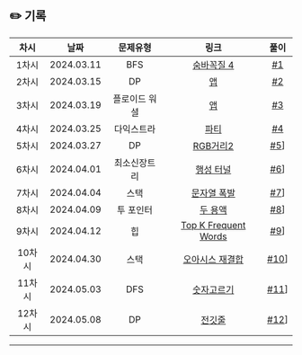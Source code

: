 ## ✏️ 기록   

| 차시 |    날짜    | 문제유형 | 링크 | 풀이 |
|:----:|:---------:|:----:|:-----:|:----:|
| 1차시 | 2024.03.11 |  BFS  | [숨바꼭질 4](https://www.acmicpc.net/problem/13913)  | [#1](https://github.com/AlgoLeadMe/AlgoLeadMe-8/pull/3) |
| 2차시 | 2024.03.15 |  DP  | [앱](https://www.acmicpc.net/problem/7579)  | [#2](https://github.com/AlgoLeadMe/AlgoLeadMe-8/pull/6) |
| 3차시 | 2024.03.19 |  플로이드 워셜  | [앱](https://www.acmicpc.net/problem/7579)  | [#3](https://github.com/AlgoLeadMe/AlgoLeadMe-8/pull/9) |
| 4차시 | 2024.03.25 |  다익스트라  | [파티](https://www.acmicpc.net/problem/1238)  | [#4](https://github.com/AlgoLeadMe/AlgoLeadMe-8/pull/15)|
| 5차시 | 2024.03.27 |  DP  | [RGB거리2](https://www.acmicpc.net/problem/17404)  | [#5](https://github.com/AlgoLeadMe/AlgoLeadMe-8/pull/19)]
| 6차시 | 2024.04.01 |  최소신장트리  | [행성 터널](https://www.acmicpc.net/problem/2887)  | [#6](https://github.com/AlgoLeadMe/AlgoLeadMe-8/pull/24)]
| 7차시 | 2024.04.04 |  스택  | [문자열 폭발](https://www.acmicpc.net/problem/9935)  | [#7](https://github.com/AlgoLeadMe/AlgoLeadMe-8/pull/28)]
| 8차시 | 2024.04.09 |  투 포인터  | [두 용액](https://www.acmicpc.net/problem/2470)  | [#8](https://github.com/AlgoLeadMe/AlgoLeadMe-8/pull/32)]
| 9차시 | 2024.04.12 |  힙  | [Top K Frequent Words](https://leetcode.com/submissions/detail/1180988760/)  | [#9](https://github.com/AlgoLeadMe/AlgoLeadMe-8/pull/28)]
| 10차시 | 2024.04.30 |  스택  | [오아시스 재결합](https://www.acmicpc.net/problem/3015)  | [#10](https://github.com/AlgoLeadMe/AlgoLeadMe-8/pull/40)]
| 11차시 | 2024.05.03 |  DFS  | [숫자고르기](https://www.acmicpc.net/problem/2668)  | [#11](https://github.com/AlgoLeadMe/AlgoLeadMe-8/pull/41)]
| 12차시 | 2024.05.08 |  DP  | [전깃줄](https://www.acmicpc.net/problem/2565)  | [#12](https://github.com/AlgoLeadMe/AlgoLeadMe-8/pull/46)]
---
